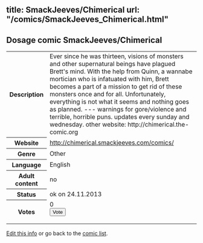 title: SmackJeeves/Chimerical
url: "/comics/SmackJeeves_Chimerical.html"
---
Dosage comic SmackJeeves/Chimerical
-----------------------------------------

<p id="msg"></p>
<script type="text/javascript">
if (window.location.search === '?edit_info_mail=sent_ok') {
  var elem = document.getElementById("msg");
  elem.innerHTML = 'Edited information sucessfully sent for review, which is usually done daily. Thanks!';
  elem.className = 'ok';
}
</script>
<table class="comicinfo">
<tr>
<th>Description</th><td>Ever since he was thirteen, visions of monsters and other supernatural beings have plagued Brett's mind. With the help from Quinn, a wannabe mortician who is infatuated with him, Brett becomes a part of a mission to get rid of these monsters once and for all. Unfortunately, everything is not what it seems and nothing goes as planned. --- warnings for gore/violence and terrible, horrible puns. updates every sunday and wednesday. other website: http://chimerical.the-comic.org</td>
</tr>
<tr>
<th>Website</th><td><a href="http://chimerical.smackjeeves.com/comics/">http://chimerical.smackjeeves.com/comics/</a></td>
</tr>
<tr>
<th>Genre</th><td>Other</td>
</tr>
<tr>
<th>Language</th><td>English</td>
</tr>
<tr>
<th>Adult content</th><td>no</td>
</tr>
<tr>
<th>Status</th><td>ok on 24.11.2013</td>
</tr>
<tr>
<th>Votes</th><td>0
<form action="http://gaecounter.appspot.com/count/" method="POST">
<input name="name" type="hidden" value="SmackJeeves_Chimerical"/>
<input name="uid" type="hidden" id="voteuid" value=""/>
<input type="submit" value="Vote"/>
</form>
</td>
</tr>
</table>
<script type="text/javascript">
var ua = navigator.userAgent;
document.getElementById("voteuid").value = ua.replace(/[^a-zA-Z0-9\._:]/g , "_");;
</script>

[Edit this info](SmackJeeves_Chimerical_edit.html) or go back to the [comic list](../comic-index.html).
